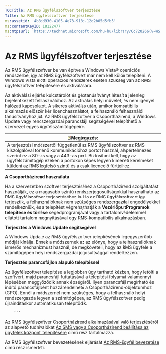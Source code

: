 ```yaml
---
TOCTitle: Az RMS ügyfélszoftver terjesztése
Title: Az RMS ügyfélszoftver terjesztése
ms:assetid: '4b8dd930-4105-4e73-918c-12d2b05d5fb5'
ms:contentKeyID: 18122477
ms:mtpsurl: 'https://technet.microsoft.com/hu-hu/library/Cc720266(v=WS.10)'
---
```


Az RMS ügyfélszoftver terjesztése
=================================

Az RMS ügyfélszoftver be van építve a Windows Vista® operációs rendszerbe, így az RMS ügyfélszoftvert már nem kell külön telepíteni. A Windows Vista előtti operációs rendszerek esetén szükség van az RMS ügyfélszoftver telepítésére és aktiválására.

Az aktiválási eljárás kulcstárolót és géptanúsítványt létesít a jelenleg bejelentkezett felhasználóhoz. Az aktiválás helyi művelet, és nem igényel hálózati kapcsolatot. A sikeres aktiválás után, amikor kompatibilis alkalmazás először kér licenchasználatot, a felhasználó felhasználói tanúsítványhoz jut. Az RMS ügyfélszoftver a Csoportházirend, a Windows Update vagy rendszergazdai parancsfájl segítségével telepíthető a szervezet egyes ügyfélszámítógépeire.

| ![](images/Cc720266.note(WS.10).gif)Megjegyzés:                                                                                                                                                                                                                                                               |
|--------------------------------------------------------------------------------------------------------------------------------------------------------------------------------------------------------------------------------------------------------------------------------------------------------------------------------------------|
| A terjesztési módszertől függetlenül az RMS ügyfélszoftver az RMS kiszolgálóval történő kommunikációhoz portot használ, alapértelmezés szerint ez a 80-as vagy a 443-as port. Biztosítani kell, hogy az ügyfélszámítógép ezeken a portokon képes legyen kimeneti kérelmeket küldeni az RMS legfelső szintű és a csak licencelő fürtjeihez. |

**A Csoportházirend használata**

Ha a szervezetben szoftver terjesztéséhez a Csoportházirend szolgáltatást használják, ez a magasabb szintű rendszerjogosultságokkal használható az RMS ügyfélszoftver terjesztéséhez is. Ha az RMS ügyfélszoftvert így terjesztik, a felhasználóknak nem szükséges rendszergazdai engedélyekkel rendelkezniük, és a telepítést végrehajthatják a **VezérlőpultProgramok telepítése és törlése** segédprogramjával vagy a tartalomvédelemmel ellátott tartalom megnyitásával egy RMS-kompatibilis alkalmazásban.

**Terjesztés a Windows Update segítségével**

A Windows Update az RMS ügyfélszoftver telepítésének legegyszerűbb módját kínálja. Ennek a módszernek az az előnye, hogy a felhasználóknak ismerős mechanizmust használ, de megköveteli, hogy az RMS ügyfele a számítógépen helyi rendszergazdai jogosultsággal rendelkezzen.

**Terjesztés parancsfájlon alapuló telepítéssel**

Az ügyfélszoftver telepítése a legjobban úgy tartható kézben, hogy letölti a szoftvert, majd parancsfájl futtatásával a telepítési folyamat valamennyi lépésében meggyőződik annak épségéről. Ilyen parancsfájl megírható és indító parancsfájlként hozzárendelhető a Csoportházirend-objektumhoz (GPO). Ennél a módszernél nem szükséges, hogy a felhasználó helyi rendszergazda legyen a számítógépen, az RMS ügyfélszoftver pedig újraindításkor automatikusan telepítődik.

        ```
Az RMS ügyfélszoftver Csoportházirend alkalmazásával való terjesztéséről az alapvető tudnivalókat [Az SMS vagy a Csoportházirend beállítása az ügyfelek központi telepítésére](https://technet.microsoft.com/9e37c27b-8cc1-40c6-adb7-0937aa64c8db) című rész tartalmazza.

Az RMS ügyfélszoftver bevezetésének eljárását [Az RMS-ügyfél bevezetése](https://technet.microsoft.com/c84f1724-cf71-4385-9003-ff68bc23c927) című rész ismerteti.
